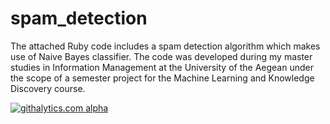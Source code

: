 spam_detection
==============

The attached Ruby code includes a spam detection algorithm which makes use of Naive Bayes classifier. 
The code was developed during my master studies in Information Management at the University 
of the Aegean under the scope of a semester project for the Machine Learning and 
Knowledge Discovery course.

[![githalytics.com alpha](https://cruel-carlota.pagodabox.com/9c8267d60e353919cbe9d0403fb48141 "githalytics.com")](http://githalytics.com/nik0spapp/spam_detection)

